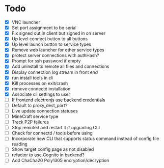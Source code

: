 # Todo

- [x] VNC launcher
- [x] Set port assignment to be serial
- [x] Fix signed out in client but signed in on server
- [x] Up level connect button to all buttons
- [x] Up level launch button to service types
- [x] Remove web launcher for other service types
- [x] protect server connections with authHash?
- [x] Prompt for ssh password if empty
- [x] Add uninstall to remote all files and connections
- [x] Display connection log stream in front end
- [x] run install tools in cli
- [x] Kill processes on exit/crash
- [x] remove connectd installation
- [x] Associate cli settings to user
- [ ] If frontend electronjs use backend credentials
- [ ] Default to proxy_dest_port?
- [ ] Live update connection statuses
- [ ] MineCraft service type
- [ ] Track P2P failures
- [ ] Stop remoteit and restart it if upgrading CLI
- [ ] Check for connectd / tools before using
- [ ] Incorporate new CLI that supports status command instead of config file reading
- [ ] Show target config page as not disabled
- [ ] refactor to use Cognito in backend?
- [ ] Add ChaCha20 Poly1305 encryption/decryption
